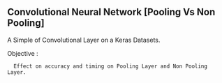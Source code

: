 ## Convolutional Neural Network [Pooling Vs Non Pooling]

A Simple of Convolutional Layer on a Keras Datasets.

Objective :
  
      Effect on accuracy and timing on Pooling Layer and Non Pooling Layer.
